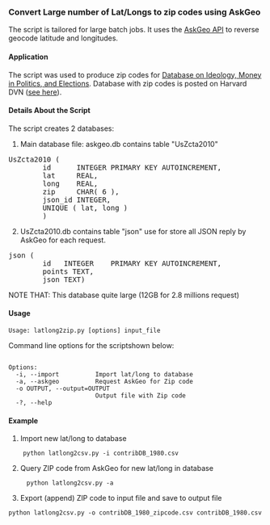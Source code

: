 ### Convert Large number of Lat/Longs to zip codes using AskGeo

The script is tailored for large batch jobs. It uses the [AskGeo API](https://askgeo.com/) to reverse geocode latitude and longitudes. 

#### Application
The script was used to produce zip codes for [Database on Ideology, Money in Politics, and Elections](http://data.stanford.edu/dime). Database with zip codes is posted on Harvard DVN ([see here](http://dx.doi.org/10.7910/DVN/28957)).

#### Details About the Script

The script creates 2 databases:

1. Main database file: askgeo.db contains table "UsZcta2010"
<pre>
UsZcta2010 (
        id      INTEGER PRIMARY KEY AUTOINCREMENT,
        lat     REAL,
        long    REAL,
        zip     CHAR( 6 ),
        json_id INTEGER,
        UNIQUE ( lat, long )
        )
</pre>

2. UsZcta2010.db contains table "json" use for store all JSON reply by AskGeo for each request.
<pre>
json (
        id   INTEGER    PRIMARY KEY AUTOINCREMENT,
        points TEXT,
        json TEXT)   
</pre>

NOTE THAT: This database quite large (12GB for 2.8 millions request)

#### Usage

<pre><code>Usage: latlong2zip.py [options] input_file </code></pre>

Command line options for the scriptshown below:
<pre><code>
Options:
  -i, --import          Import lat/long to database
  -a, --askgeo          Request AskGeo for Zip code
  -o OUTPUT, --output=OUTPUT
                        Output file with Zip code
  -?, --help
</code></pre>

#### Example

1. Import new lat/long to database
<pre><code>    python latlong2csv.py -i contribDB_1980.csv</code></pre>

2. Query ZIP code from AskGeo for new lat/long in database
<pre><code>     python latlong2csv.py -a</code></pre>

3. Export (append) ZIP code to input file and save to output file
<pre><code>python latlong2csv.py -o contribDB_1980_zipcode.csv contribDB_1980.csv</code></pre>
